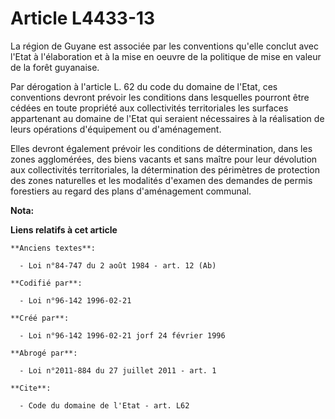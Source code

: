 # Article L4433-13

La région de Guyane est associée par les conventions qu'elle conclut avec l'Etat à l'élaboration et à la mise en oeuvre de la
politique de mise en valeur de la forêt guyanaise. 

Par dérogation à l'article L. 62 du code du domaine de l'Etat, ces conventions devront prévoir les conditions dans lesquelles
pourront être cédées en toute propriété aux collectivités territoriales les surfaces appartenant au domaine de l'Etat qui
seraient nécessaires à la réalisation de leurs opérations d'équipement ou d'aménagement. 

Elles devront également prévoir les conditions de détermination, dans les zones agglomérées, des biens vacants et sans maître
pour leur dévolution aux collectivités territoriales, la détermination des périmètres de protection des zones naturelles et
les modalités d'examen des demandes de permis forestiers au regard des plans d'aménagement communal.

**Nota:**



**Liens relatifs à cet article**

	**Anciens textes**:

	  - Loi n°84-747 du 2 août 1984 - art. 12 (Ab)

	**Codifié par**:

	  - Loi n°96-142 1996-02-21

	**Créé par**:

	  - Loi n°96-142 1996-02-21 jorf 24 février 1996

	**Abrogé par**:

	  - Loi n°2011-884 du 27 juillet 2011 - art. 1

	**Cite**:

	  - Code du domaine de l'Etat - art. L62
